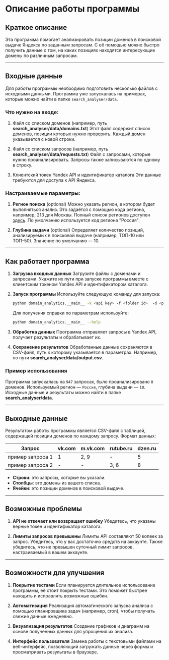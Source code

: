 # Описание работы программы

## Краткое описание

Эта программа помогает анализировать позиции доменов в поисковой выдаче Яндекса по заданным запросам. С её помощью можно быстро получить данные о том, на каких позициях находятся интересующие домены по различным запросам.

---

## Входные данные

Для работы программы необходимо подготовить несколько файлов с исходными данными. Программа уже запускалась на примерах, которые можно найти в папке `search_analyser/data`.

### Что нужно на входе:

1. Файл со списком доменов (например, путь **search_analyser/data/domains.txt**)
   Этот файл содержит список доменов, позиции которых нужно проверить. Каждый домен указывается с новой строки.

2. Файл со списком запросов (например, путь **search_analyser/data/requests.txt**)
   Файл с запросами, которые нужно проанализировать. Запросы также записываются по одному в строку.

3. Клиентский токен Yandex API и идентификатор каталога
    Эти данные требуются для доступа к API Яндекса.

### Настраиваемые параметры:

1. **Регион поиска** (optional)
   Можно указать регион, в котором будет выполняться анализ. Это задаётся с помощью кода региона, например, 213 для Москвы. Полный список регионов доступен [здесь](https://yandex.cloud/ru/docs/search-api/reference/regions). По умолчанию используется код региона "Россия".

2. **Глубина выдачи** (optional)
   Определяет количество позиций, анализируемых в поисковой выдаче (например, ТОП-10 или ТОП-50). Значение по умолчанию — 10.

---

## Как работает программа

1. **Загрузка входных данных**
    Загрузите файлы с доменами и запросами. Укажите их пути при запуске программы вместе с клиентским токеном Yandex API и идентификатором каталога.
2. **Запуск программы**
    Используйте следующую команду для запуска:

    ```bash
    python domain_analytics.__main__ -k <api key> -f <folder id>  -d <path to domains file> -q <path to queries file> -o <path to output file> -r <region identifier> -t <depth>
    ```

    Для получения справки по параметрам используйте:

    ```bash
    python domain_analytics.__main__ --help
    ```

3. **Обработка данных**
    Программа отправляет запросы в Yandex API, получает результаты и обрабатывает их.
4. **Сохранение результатов**
    Обработанные данные сохраняются в CSV-файл, путь к которому указывается в параметрах. Например, по пути **search_analyser/data/output.csv**.

### Пример использования

Программа запускалась на `947` запросах, было проанализировано `8` доменов. Используемый регион — `Россия`, глубина выдачи — `10`. Исходные данные и результаты можно найти в папке **search_analyser/data**.

---

## Выходные данные

Результатом работы программы является CSV-файл с таблицей, содержащей позиции доменов по каждому запросу. Формат данных:

| Запрос            | vk.com | m.vk.com | rutube.ru | dzen.ru |
|--------------------|--------|----------|-----------|---------|
| пример запроса 1  |    1   |     2, 9    |     -     |    5    |
| пример запроса 2  |    -   |     -    |     3, 6     |    8    |

- **Строки**: это запросы, которые вы указали.
- **Столбцы**: это домены из вашего списка.
- **Ячейки**: это позиции доменов в поисковой выдаче.

---

## Возможные проблемы

1. **API не отвечает или возвращает ошибку**
   Убедитесь, что указаны верные токен и идентификатор каталога.

2. **Лимиты запросов превышены**
   Лимиты API составляют 50 копеек за запрос. Убедитесь, что у вас достаточно средств на аккаунте. Также убедитесь, что не превышен суточный лимит запросов, настраиваемый в вашем аккаунте.

---

## Возможности для улучшения

1. **Покрытие тестами**
   Если планируется длительное использование программы, её стоит покрыть тестами. Это поможет быстрее находить и исправлять возможные ошибки.

2. **Автоматизация**
    Реализация автоматического запуска анализа с помощью планировщика задач (например, cron), чтобы получать свежие данные ежедневно.

3. **Визуализация результатов**
    Создание графиков и диаграмм на основе полученных данных для упрощения их анализа.

4. **Интерфейс пользователя**
    Замена работы с текстовыми файлами на веб-интерфейс, позволяющий загружать данные через формы и просматривать результаты в браузере.
